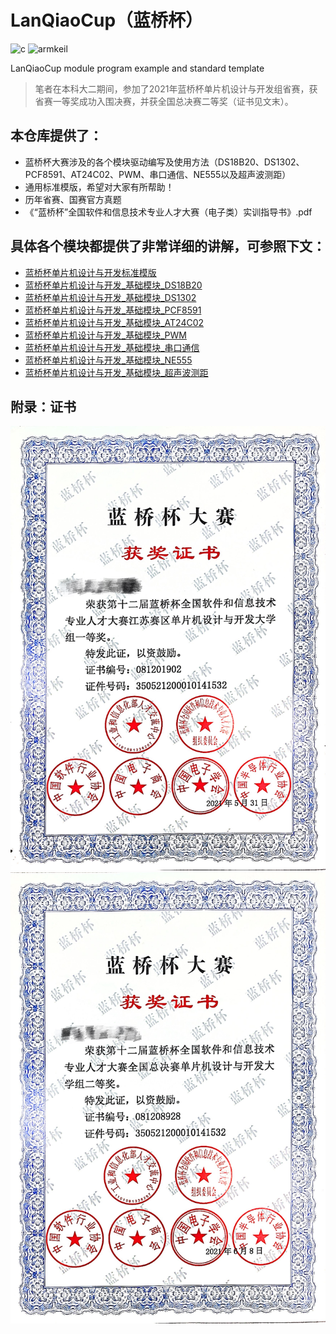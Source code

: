 # LanQiaoCup（蓝桥杯）
![c](http://img.shields.io/badge/-C-A8B9CC?style=flat-square&logo=c&logoColor=ffffff)
![armkeil](http://img.shields.io/badge/-Keil-394049?style=flat-square&logo=armkeil&logoColor=ffffff)

LanQiaoCup module program example and standard template

> 笔者在本科大二期间，参加了2021年蓝桥杯单片机设计与开发组省赛，获省赛一等奖成功入围决赛，并获全国总决赛二等奖（证书见文末）。

## 本仓库提供了：
- 蓝桥杯大赛涉及的各个模块驱动编写及使用方法（DS18B20、DS1302、PCF8591、AT24C02、PWM、串口通信、NE555以及超声波测距）
- 通用标准模版，希望对大家有所帮助！
- 历年省赛、国赛官方真题
- 《“蓝桥杯”全国软件和信息技术专业人才大赛（电子类）实训指导书》.pdf


## 具体各个模块都提供了非常详细的讲解，可参照下文：
- [蓝桥杯单片机设计与开发标准模版](https://joker001014.github.io/blog/001_Lanqiaobei)
- [蓝桥杯单片机设计与开发_基础模块_DS18B20](https://joker001014.github.io/blog/002_Lanqiaobei)
- [蓝桥杯单片机设计与开发_基础模块_DS1302](https://joker001014.github.io/blog/003_Lanqiaobei)
- [蓝桥杯单片机设计与开发_基础模块_PCF8591](https://joker001014.github.io/blog/004_Lanqiaobei)
- [蓝桥杯单片机设计与开发_基础模块_AT24C02](https://joker001014.github.io/blog/005_Lanqiaobei)
- [蓝桥杯单片机设计与开发_基础模块_PWM](https://joker001014.github.io/blog/006_Lanqiaobei)
- [蓝桥杯单片机设计与开发_基础模块_串口通信](https://joker001014.github.io/blog/007_Lanqiaobei)
- [蓝桥杯单片机设计与开发_基础模块_NE555](https://joker001014.github.io/blog/008_Lanqiaobei)
- [蓝桥杯单片机设计与开发_基础模块_超声波测距](https://joker001014.github.io/blog/009_Lanqiaobei)


## 附录：证书
![创建工程1](./image/0.JPG)
![创建工程2](./image/00.JPG)

